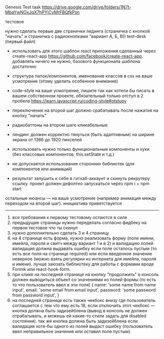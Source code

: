 Genesis Test task
https://drive.google.com/drive/folders/1N7t-MbaYwNOxJqX7hPYjCvMrFBQfkPsn

тестовое

нужно сделать первые две странички лединга (страничка с кнопкой "начать" и страничка с радиокнопками "вариант А, Б, В)) test-desk (первый файл)

- использовать для этого шаблон react приложения сделанный через create-react-app https://github.com/facebook/create-react-app. добавлять ничего не нужно, базового функционала шаблона достаточно

- структура папок/компонентов, именование классов в css на ваше усмотрение (этому уделить особенное внимание)

- code-style на ваше усмотрение, пишите так как хотели бы писать в вашем собственном проекте. обязательный только отступ в 2 пробела https://learn.javascript.ru/coding-style#otstupy

- переключение на второй шаг должно срабатывать после нажатия на кнопку "начать"

- радиобаттоны на втором шаге кликабельные

- лендинг должен корректно тянуться (быть адаптивным) на ширине экрана от 1366 до 1920 пикселей

- использовать нужно только функциональные компоненты и хуки (без классовых компонентов, this.setState и т.д.)

- не допускается использование сторонних библиотек (для компонентов или анимаций)

- результат запушить к себе в гитхаб-аккаунт и скинуть рекрутеру ссылку. проект должен дефолтно запускаться через npm i + npm start

остальные нюансы — на ваше усмотрение (например анимация между переходом на второй шаг). инициатива приветствуется



______________________________________________________________________________________________________________________________________



1. все требования к первому тестовому остаются в силе
2. предыдущие страницы нужно переделать согласно фидбеку на первое тестовое что ты скинул
3. нужно дополнительно сделать 3 и 4 страницу
4. на 4 странице есть форма, нужно реализовать форму (поле имени, имейла, пароля и свитч между вариант 1 и в 2) и валидацию полей 
валидация должна выдавать ошибку если поле осталось пустым (то есть все поля на странице required) или если  введенное значение неверное
(можно взять регулярки из интернета для имейла, пароля и имени). лучше заюзать библиотеку для работы с формами вроде Formik или react-hook-form.
5. при клике на последней странице на кнопку "продолжить" в консоль должен выводиться объект со значениями из полей формы (то есть то что пользователь ввел в эти поля)
{
    name: 'some name from name input',
    email: 'some email from email input',
    password: 'some password from password input',
}
6. на последней странице есть также чекбокс внизу где пользователь соглашается с тем что ему есть 18, если отключить этот чекбокс — кнопка должна быть задизейблена (вывод в консоль не должен отрабатывать, и можешь ей какие-то стили задать для disabled состояния). так же кнопка должна быть задизейблена если валидация хотя-бы одного из полей выдаст ошибку (пользователь ввел неправильное значение или оставил поле пустым)
